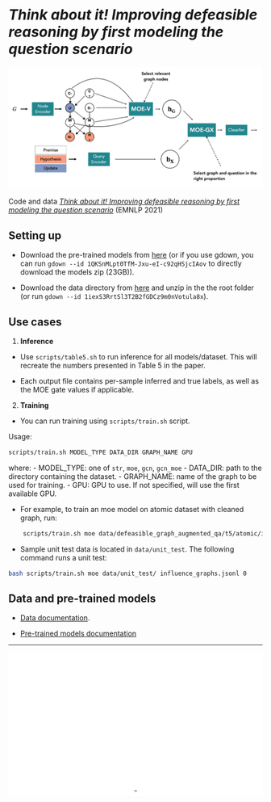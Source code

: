 # *Think about it! Improving defeasible reasoning by first modeling the question scenario*

![thinkaboutit](docs/overview.jpg)

Code and data *[Think about it! Improving defeasible reasoning by first modeling the question scenario](https://aclanthology.org/2021.emnlp-main.508.pdf)* (EMNLP 2021)

## Setting up

- Download the pre-trained models from [here](https://drive.google.com/file/d/1QKSnMLpt0TfM-Jxu-eI-c92qHSjcIAov/view?usp=sharing) (or if you use gdown, you can run `gdown --id 1QKSnMLpt0TfM-Jxu-eI-c92qHSjcIAov` to directly download the models zip (23GB)).

- Download the data directory from [here](https://drive.google.com/drive/folders/1iexS3RrtSl3T2B2fGDCz9m0nVotula8x?usp=sharing) and unzip in the the root folder (or run `gdown --id 1iexS3RrtSl3T2B2fGDCz9m0nVotula8x`).

## Use cases

1. **Inference**

- Use `scripts/table5.sh` to run inference for all models/dataset. This will recreate the numbers presented in Table 5 in the paper.

- Each output file contains per-sample inferred and true labels, as well as the MOE gate values if applicable.

2. **Training**

- You can run training using `scripts/train.sh` script.
  
Usage:

```sh
scripts/train.sh MODEL_TYPE DATA_DIR GRAPH_NAME GPU
```

where:
    - MODEL_TYPE: one of `str`, `moe`, `gcn`, `gcn_moe`
    - DATA_DIR: path to the directory containing the dataset.
    - GRAPH_NAME: name of the graph to be used for training.
    - GPU: GPU to use. If not specified, will use the first available GPU.

- For example, to train an moe model on atomic dataset with cleaned graph, run:

```sh
    scripts/train.sh moe data/defeasible_graph_augmented_qa/t5/atomic/influence_graphs_cleaned.jsonl 0
 ```

- Sample unit test data is located in `data/unit_test`. The following command runs a unit test:

```sh
bash scripts/train.sh moe data/unit_test/ influence_graphs.jsonl 0
```

## Data and pre-trained models

- [Data documentation](docs/data.md).

- [Pre-trained models documentation](docs/pretrained_models.md)

---

![thinkaboutit](docs/thinkaboutit_overview.gif)
